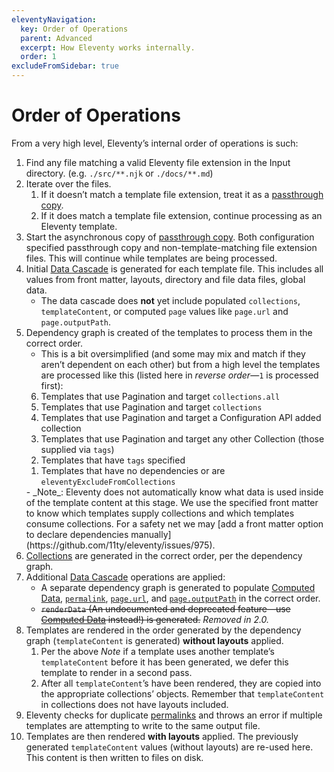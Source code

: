 ```yaml
---
eleventyNavigation:
  key: Order of Operations
  parent: Advanced
  excerpt: How Eleventy works internally.
  order: 1
excludeFromSidebar: true
---
```


# Order of Operations

From a very high level, Eleventy’s internal order of operations is such:

1. Find any file matching a valid Eleventy file extension in the Input directory. (e.g. `./src/**.njk` or `./docs/**.md`)
1. Iterate over the files.
   1. If it doesn’t match a template file extension, treat it as a [passthrough copy](/docs/copy/).
   1. If it does match a template file extension, continue processing as an Eleventy template.
1. Start the asynchronous copy of [passthrough copy](/docs/copy/). Both configuration specified passthrough copy and non-template-matching file extension files. This will continue while templates are being processed.
1. Initial [Data Cascade](/docs/data-cascade/) is generated for each template file. This includes all values from front matter, layouts, directory and file data files, global data.
   - The data cascade does **not** yet include populated `collections`, `templateContent`, or computed `page` values like `page.url` and `page.outputPath`. <!-- Template.js -> getTemplateMapEntries -->
1. Dependency graph is created of the templates to process them in the correct order. <!-- TemplateMap.js -->
   - This is a bit oversimplified (and some may mix and match if they aren’t dependent on each other) but from a high level the templates are processed like this (listed here in _reverse order_—`1` is processed first):
   <ol reversed>
   	<li>Templates that use Pagination and target <code>collections.all</code></li>
   	<li>Templates that use Pagination and target <code>collections</code></li>
   	<li>Templates that use Pagination and target a Configuration API added collection</li>
   	<li>Templates that use Pagination and target any other Collection (those supplied via <code>tags</code>)</li>
   	<li>Templates that have <code>tags</code> specified</li>
   	<li>Templates that have no dependencies or are <code>eleventyExcludeFromCollections</code></li>
   </ol>
   - _Note_: Eleventy does not automatically know what data is used inside of the template content at this stage. We use the specified front matter to know which templates supply collections and which templates consume collections. For a safety net we may [add a front matter option to declare dependencies manually](https://github.com/11ty/eleventy/issues/975).
1. [Collections](/docs/collections/) are generated in the correct order, per the dependency graph.
1. Additional [Data Cascade](/docs/data-cascade/) operations are applied: <!-- Template.js -> getTemplates -->
   - A separate dependency graph is generated to populate [Computed Data](/docs/data-computed/), [`permalink`](/docs/permalinks/), [`page.url`](/docs/data-eleventy-supplied/), and [`page.outputPath`](/docs/data-eleventy-supplied/) in the correct order.
   - ~~`renderData` (An undocumented and deprecated feature—use [Computed Data](/docs/data-computed/) instead!) is generated.~~ _Removed in 2.0._
1. Templates are rendered in the order generated by the dependency graph (`templateContent` is generated) **without layouts** applied.
   1. Per the above _Note_ if a template uses another template’s `templateContent` before it has been generated, we defer this template to render in a second pass.
   1. After all `templateContent`’s have been rendered, they are copied into the appropriate collections’ objects. Remember that `templateContent` in collections does not have layouts included.
1. Eleventy checks for duplicate [permalinks](/docs/permalinks/) and throws an error if multiple templates are attempting to write to the same output file.
1. Templates are then rendered **with layouts** applied. The previously generated `templateContent` values (without layouts) are re-used here. This content is then written to files on disk.
